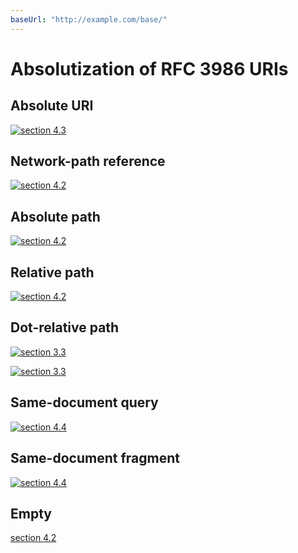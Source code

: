 ```yaml
---
baseUrl: "http://example.com/base/"
---
```


# Absolutization of RFC 3986 URIs

## Absolute URI

[![section 4.3](http://example.com/logo)](http://example.com/)

## Network-path reference

[![section 4.2](//example.com/logo)](//example.com/)

## Absolute path

[![section 4.2](/path/to/img)](/path/to/content)

## Relative path

[![section 4.2](img)](content)

## Dot-relative path

[![section 3.3](./img)](./content)

[![section 3.3](../img)](../content)

## Same-document query

[![section 4.4](?type=image)](?)

## Same-document fragment

[![section 4.4](#img)](#)

## Empty

[section 4.2]()
